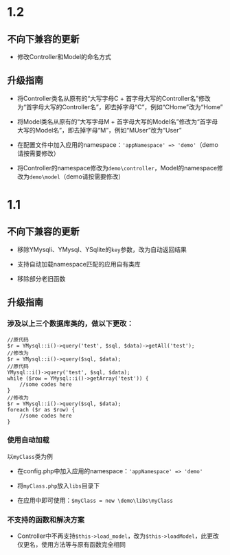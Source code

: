 # 1.2

## 不向下兼容的更新

* 修改Controller和Model的命名方式

## 升级指南

* 将Controller类名从原有的“大写字母C + 首字母大写的Controller名”修改为“首字母大写的Controller名”，即去掉字母“C”，例如“CHome”改为“Home”

* 将Model类名从原有的“大写字母M + 首字母大写的Model名”修改为“首字母大写的Model名”，即去掉字母“M”，例如“MUser”改为“User”

* 在配置文件中加入应用的namespace：`'appNamespace' => 'demo'`（demo请按需要修改）

* 将Controller的namespace修改为`demo\controller`，Model的namespace修改为`demo\model`（demo请按需要修改）

# 1.1

## 不向下兼容的更新

* 移除YMysqli、YMysql、YSqlite的`key`参数，改为自动返回结果

* 支持自动加载namespace匹配的应用自有类库

* 移除部分老旧函数

## 升级指南

### 涉及以上三个数据库类的，做以下更改：


	//原代码
	$r = YMysql::i()->query('test', $sql, $data)->getAll('test');
	//修改为
	$r = YMysql::i()->query($sql, $data);
	//原代码
	YMysql::i()->query('test', $sql, $data);
	while ($row = YMysql::i()->getArray('test')) {
		//some codes here
	}
	//修改为
	$r = YMysql::i()->query($sql, $data);
	foreach ($r as $row) {
		//some codes here
	}


### 使用自动加载

以`myClass`类为例

* 在config.php中加入应用的namespace：`'appNamespace' => 'demo'`

* 将`myClass.php`放入`libs`目录下

* 在应用中即可使用：`$myClass = new \demo\libs\myClass`

### 不支持的函数和解决方案

* Controller中不再支持`$this->load_model`，改为`$this->loadModel`，此更改仅更名，使用方法等与原有函数完全相同